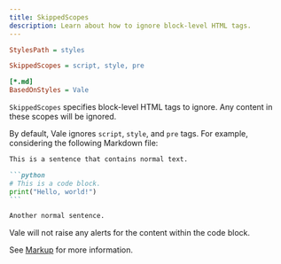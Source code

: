 ```yaml
---
title: SkippedScopes
description: Learn about how to ignore block-level HTML tags.
---
```


```ini
StylesPath = styles

SkippedScopes = script, style, pre

[*.md]
BasedOnStyles = Vale
```

`SkippedScopes` specifies block-level HTML tags to ignore. Any content in
these scopes will be ignored.

By default, Vale ignores `script`, `style`, and `pre` tags. For example,
considering the following Markdown file:

````markdown
This is a sentence that contains normal text.

```python
# This is a code block.
print("Hello, world!")
```

Another normal sentence.
````

Vale will not raise any alerts for the content within the code block.

See [Markup](/docs/scopes) for more information.
